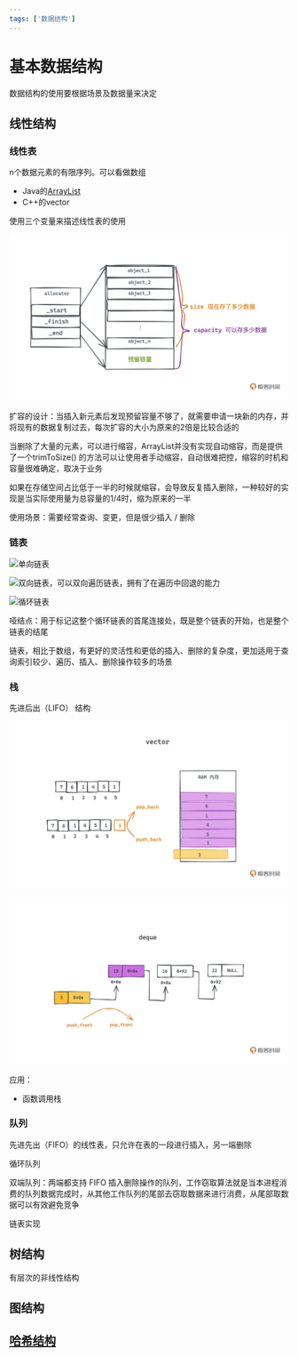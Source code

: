 ```yaml
---
tags: ['数据结构']
---
```


# 基本数据结构

数据结构的使用要根据场景及数据量来决定

## 线性结构

### 线性表

n个数据元素的有限序列。可以看做数组

- Java的[ArrayList](/编程语言/JAVA/高级/集合/List.md#ArrayList)
- C++的vector

使用三个变量来描述线性表的使用

![202277152020](/assets/202277152020.webp)

扩容的设计：当插入新元素后发现预留容量不够了，就需要申请一块新的内存，并将现有的数据复制过去，每次扩容的大小为原来的2倍是比较合适的

当删除了大量的元素，可以进行缩容，ArrayList并没有实现自动缩容，而是提供了一个trimToSize() 的方法可以让使用者手动缩容，自动很难把控，缩容的时机和容量很难确定，取决于业务

如果在存储空间占比低于一半的时候就缩容，会导致反复插入删除，一种较好的实现是当实际使用量为总容量的1/4时，缩为原来的一半

使用场景：需要经常查询、变更，但是很少插入 / 删除

### 链表

![单向链表](/assets/202277162328.webp)

![双向链表，可以双向遍历链表，拥有了在遍历中回退的能力](/assets/202277162456.webp)

![循环链表](/assets/202277162611.webp)

哑结点：用于标记这整个循环链表的首尾连接处，既是整个链表的开始，也是整个链表的结尾

链表，相比于数组，有更好的灵活性和更低的插入、删除的复杂度，更加适用于查询索引较少、遍历、插入、删除操作较多的场景

### 栈

先进后出（LIFO） 结构

![使用数组实现](/assets/20227717323.webp)

![使用链表实现](/assets/20227717355.webp)

应用：

- 函数调用栈

### 队列

先进先出（FIFO）的线性表，只允许在表的一段进行插入，另一端删除

循环队列

双端队列：两端都支持 FIFO 插入删除操作的队列，工作窃取算法就是当本进程消费的队列数据完成时，从其他工作队列的尾部去窃取数据来进行消费，从尾部取数据可以有效避免竞争

链表实现

## 树结构

有层次的非线性结构

## 图结构

## [哈希结构](/算法与数据结构/查找.md#散列表)

